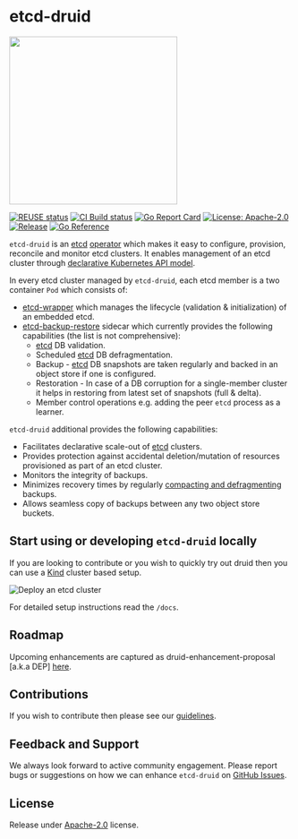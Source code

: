# etcd-druid

<image src="assets/etcd-druid-logo.png" style="width:300px"></image>

[![REUSE status](https://api.reuse.software/badge/github.com/gardener/etcd-druid)](https://api.reuse.software/info/github.com/gardener/etcd-druid)
[![CI Build status](https://concourse.ci.gardener.cloud/api/v1/teams/gardener/pipelines/etcd-druid-master/jobs/master-head-update-job/badge)](https://concourse.ci.gardener.cloud/teams/gardener/pipelines/etcd-druid-master/jobs/master-head-update-job)
[![Go Report Card](https://goreportcard.com/badge/github.com/gardener/etcd-druid)](https://goreportcard.com/report/github.com/gardener/etcd-druid)
[![License: Apache-2.0](https://img.shields.io/badge/License-Apache--2.0-blue.svg)](LICENSE)
[![Release](https://img.shields.io/github/v/release/gardener/etcd-druid.svg?style=flat)](https://github.com/gardener/etcd-druid)
[![Go Reference](https://pkg.go.dev/badge/github.com/gardener/etcd-druid.svg)](https://pkg.go.dev/github.com/gardener/etcd-druid)

`etcd-druid` is an [etcd](https://github.com/etcd-io/etcd) [operator](https://kubernetes.io/docs/concepts/extend-kubernetes/operator/) which makes it easy to configure, provision, reconcile and monitor etcd clusters. It enables management of an etcd cluster through [declarative Kubernetes API model](config/crd/bases/crd-druid.gardener.cloud_etcds.yaml). 

In every etcd cluster managed by `etcd-druid`, each etcd member is a two container `Pod` which consists of:

- [etcd-wrapper](https://github.com/gardener/etcd-wrapper) which manages the lifecycle (validation & initialization) of an embedded etcd.
- [etcd-backup-restore](https://github.com/gardener/etcd-backup-restore) sidecar which currently provides the following capabilities (the list is not comprehensive):
  - [etcd](https://github.com/etcd-io/etcd) DB validation.
  - Scheduled [etcd](https://github.com/etcd-io/etcd) DB defragmentation.
  - Backup - [etcd](https://github.com/etcd-io/etcd) DB snapshots are taken regularly and backed in an object store if one is configured.
  - Restoration - In case of a DB corruption for a single-member cluster it helps in restoring from latest set of snapshots (full & delta).
  - Member control operations e.g. adding the peer `etcd` process as a learner.

`etcd-druid` additional provides the following capabilities:

- Facilitates declarative scale-out of [etcd](https://github.com/etcd-io/etcd) clusters.
- Provides protection against accidental deletion/mutation of resources provisioned as part of an etcd cluster.
- Monitors the integrity of backups.
- Minimizes recovery times by regularly [compacting and defragmenting](https://etcd.io/docs/v3.4/op-guide/maintenance/) backups.
- Allows seamless copy of backups between any two object store buckets.

## Start using or developing `etcd-druid` locally

If you are looking to contribute or you wish to quickly try out druid then you can use a [Kind](https://kind.sigs.k8s.io/) cluster based setup.

![Deploy an etcd cluster](assets/etcd-druid-demo.gif)

For detailed setup instructions read the `/docs`.

## Roadmap

Upcoming enhancements are captured as druid-enhancement-proposal [a.k.a DEP] [here](https://github.com/gardener/etcd-druid/tree/4e9971aba3c3880a4cb6583d05843eabb8ca1409/docs/proposals).

## Contributions

If you wish to contribute then please see our [guidelines](https://github.com/gardener/etcd-druid/blob/4e9971aba3c3880a4cb6583d05843eabb8ca1409/CONTRIBUTING.md).

## Feedback and Support

We always look forward to active community engagement. Please report bugs or suggestions on how we can enhance `etcd-druid` on [GitHub Issues](https://github.com/gardener/etcd-druid/issues).

## License

Release under [Apache-2.0](https://github.com/gardener/etcd-druid/blob/master/LICENSE) license.
